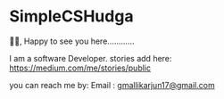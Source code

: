 # SimpleCSHudga

🙋‍♂, Happy to see you here............

I am a software Developer.
stories add here: https://medium.com/me/stories/public



you can reach me by:
Email : gmallikarjun17@gmail.com


